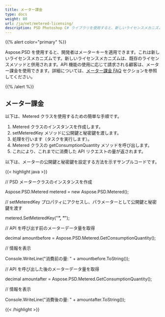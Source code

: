 ```yaml
---
title: メーター課金
type: docs
weight: 80
url: /ja/net/metered-licensing/
description: PSD Photoshop C# ライブラリを使用すると、新しいライセンスメカニズムであるメーターキーを適用し、既存のライセンスメソッドと併用することができます。
---
```


{{% alert color="primary" %}}

Aspose.PSD を使用すると、開発者はメーターキーを適用できます。これは新しいライセンスメカニズムです。新しいライセンスメカニズムは、既存のライセンスメソッドと併用されます。API 機能の使用に応じて請求される顧客は、メーター課金を使用できます。詳細については、[メーター課金 FAQ](https://purchase.aspose.com/faqs/licensing/metered) セクションを参照してください。

{{% /alert %}}
## **メーター課金**
以下は、Metered クラスを使用するための簡単な手順です。

1. Metered クラスのインスタンスを作成します。
1. setMeteredKey メソッドに公開鍵と秘密鍵を渡します。
1. 処理を行います（タスクを実行します）。
1. Metered クラスの getConsumptionQuantity メソッドを呼び出します。
1. これにより、これまでに消費した API リクエストの量が返されます。

以下は、メーターの公開鍵と秘密鍵を設定する方法を示すサンプルコードです。

{{< highlight java >}}

// PSD メータークラスのインスタンスを作成

Aspose.PSD.Metered metered = new Aspose.PSD.Metered();



// setMeteredKey プロパティにアクセスし、パラメーターとして公開鍵と秘密鍵を渡す

metered.SetMeteredKey("*****", "*****");



// API を呼び出す前のメーターデータ量を取得

decimal amountbefore = Aspose.PSD.Metered.GetConsumptionQuantity();



// 情報を表示

Console.WriteLine("消費前の量: " + amountbefore.ToString());

// API を呼び出した後のメーターデータ量を取得

decimal amountafter = Aspose.PSD.Metered.GetConsumptionQuantity();



// 情報を表示

Console.WriteLine("消費後の量: " + amountafter.ToString());

{{< /highlight >}}
